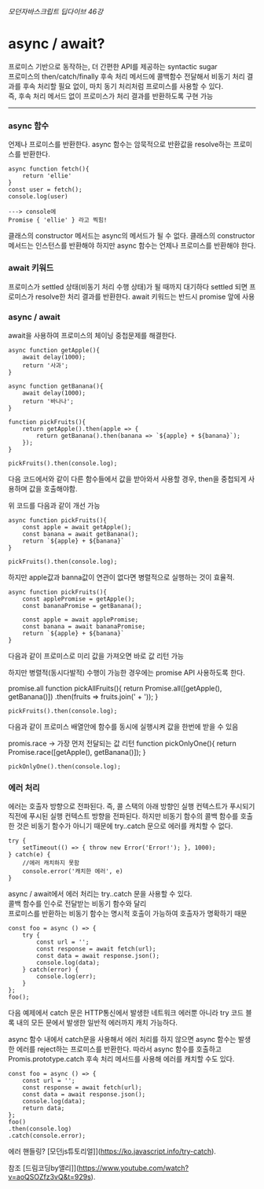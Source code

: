 _모던자바스크립트 딥다이브 46강_
# async / await?
프로미스 기반으로 동작하는, 더 간편한 API를 제공하는 syntactic sugar   
프로미스의 then/catch/finally 후속 처리 메서드에 콜백함수 전달해서 비동기 처리   결과를 후속 처리할 필요 없이, 마치 동기 처리처럼 프로미스를 사용할 수 있다.  
즉, 후속 처리 메서드 없이 프로미스가 처리 결과를 반환하도록 구현 가능

* * *

### async 함수
언제나 프로미스를 반환한다. 
async 함수는 암묵적으로 반환값을 resolve하는 프로미스를 반환한다.

    async function fetch(){
        return 'ellie'
    }
    const user = fetch();
    console.log(user)

    ---> console에
    Promise { 'ellie' } 라고 찍힘!

클래스의 constructor 메서드는 async의 메서드가 될 수 없다.
클래스의 constructor 메서드는 인스턴스를 반환해야 하지만 async 함수는 언제나 프로미스를 반환해야 한다.

### await 키워드
프로미스가 settled 상태(비동기 처리 수행 상태)가 될 때까지 대기하다
settled 되면 프로미스가 resolve한 처리 결과를 반환한다. await 키워드는 반드시 promise 앞에 사용

### async / await
await을 사용하여 프로미스의 체이닝 중첩문제를 해결한다.

    async function getApple(){
        await delay(1000);
        return '사과';
    }

    async function getBanana(){
        await delay(1000);
        return '바나나';
    }

    function pickFruits(){
        return getApple().then(apple => {
            return getBanana().then(banana => `${apple} + ${banana}`);
        });
    }

    pickFruits().then(console.log);

다음 코드에서와 같이 다른 함수들에서 값을 받아와서 사용할 경우, then을 중첩되게 사용하며 값을 호출해야함.

위 코드를 다음과 같이 개선 가능

    async function pickFruits(){
        const apple = await getApple();
        const banana = await getBanana();
        return `${apple} + ${banana}`
    }

    pickFruits().then(console.log);

하지만 apple값과 banna값이 연관이 없다면 병렬적으로 실행하는 것이 효율적.

    async function pickFruits(){
        const applePromise = getApple();
        const bananaPromise = getBanana();

        const apple = await applePromise;
        const banana = await bananaPromise;
        return `${apple} + ${banana}`
    }

다음과 같이 프로미스로 미리 값을 가져오면
바로 값 리턴 가능

하지만 병렬적(동시다발적) 수행이 가능한 경우에는 promise API 사용하도록 한다.

promise.all
    function pickAllFruits(){
        return Promise.all([getApple(), getBanana()])
        .then(fruits => fruits.join(' + '));
    }

    pickFruits().then(console.log);
다음과 같이 프로미스 배열안에 함수를 동시에 실행시켜 값을 한번에 받을 수 있음

promis.race -> 가장 먼저 전달되는 값 리턴
    function pickOnlyOne(){
        return Promise.race([getApple(), getBanana()]);
    }

    pickOnlyOne().then(console.log);


### 에러 처리
에러는 호출자 방향으로 전파된다. 즉, 콜 스택의 아래 방향인 실행 컨텍스트가 푸시되기 직전에 푸시된 실행 컨텍스트 방향을 전파된다.
하지만 비동기 함수의 콜백 함수를 호출한 것은 비동기 함수가 아니기 때문에
try..catch 문으로 에러를 캐치할 수 없다. 

    try {
        setTimeout(() => { throw new Error('Error!'); }, 1000);
    } catch(e) {
        //에러 캐치하지 못함
        console.error('캐치한 에러', e)
    } 

async / await에서 에러 처리는 try..catch 문을 사용할 수 있다.  
콜백 함수를 인수로 전달받는 비동기 함수와 달리  
프로미스를 반환하는 비동기 함수는 명시적 호출이 가능하여 호출자가 명확하기 때문

    const foo = async () => {
        try {
            const url = '';
            const response = await fetch(url);
            const data = await response.json();
            console.log(data);
        } catch(error) {
            console.log(err);
        }
    };
    foo();

다음 예제에서 catch 문은 HTTP통신에서 발생한 네트워크 에러뿐 아니라 try 코드 블록 내의 모든 문에서 발생한 일반적 에러까지 캐치 가능하다.

async 함수 내에서 catch문을 사용해서 에러 처리를 하지 않으면 async 함수는 발생한 에러를 reject하는 프로미스를 반환한다.
따라서 async 함수를 호출하고 Promis.prototype.catch 후속 처리 메서드를 사용해 에러를 캐치할 수도 있다. 

    const foo = async () => {
        const url = '';
        const response = await fetch(url);
        const data = await response.json();
        console.log(data);
        return data;
    };
    foo()
    .then(console.log)
    .catch(console.error);


에러 핸들링?
[모던js튜토리얼]](https://ko.javascript.info/try-catch).

참조
[드림코딩by앨리]](https://www.youtube.com/watch?v=aoQSOZfz3vQ&t=929s).